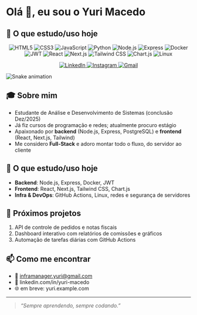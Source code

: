 # Olá 👋, eu sou o Yuri Macedo

<!-- Tech Stack Badges -->
## 🔭 O que estudo/uso hoje

<p align="center">
  <!-- Tech Stack Badges -->
  <img alt="HTML5"      src="https://img.shields.io/badge/HTML5-E34F26?logo=html5&logoColor=white&style=for-the-badge" />
  <img alt="CSS3"       src="https://img.shields.io/badge/CSS3-1572B6?logo=css3&logoColor=white&style=for-the-badge" />
  <img alt="JavaScript" src="https://img.shields.io/badge/JavaScript-F7DF1E?logo=javascript&logoColor=black&style=for-the-badge" />
  <img alt="Python"     src="https://img.shields.io/badge/Python-3776AB?logo=python&logoColor=white&style=for-the-badge" />

  <img alt="Node.js"    src="https://img.shields.io/badge/Node.js-339933?logo=node.js&logoColor=white&style=for-the-badge" />
  <img alt="Express"    src="https://img.shields.io/badge/Express-000000?logo=express&logoColor=white&style=for-the-badge" />
  <img alt="Docker"     src="https://img.shields.io/badge/Docker-2496ED?logo=docker&logoColor=white&style=for-the-badge" />
  <img alt="JWT"        src="https://img.shields.io/badge/JWT-000000?logo=json-web-token&logoColor=white&style=for-the-badge" />

  <img alt="React"      src="https://img.shields.io/badge/React-61DAFB?logo=react&logoColor=black&style=for-the-badge" />
  <img alt="Next.js"    src="https://img.shields.io/badge/Next.js-000000?logo=next.js&logoColor=white&style=for-the-badge" />
  <img alt="Tailwind CSS" src="https://img.shields.io/badge/Tailwind_CSS-06B6D4?logo=tailwind-css&logoColor=white&style=for-the-badge" />
  <img alt="Chart.js"   src="https://img.shields.io/badge/Chart.js-FF6384?logo=chart.js&logoColor=white&style=for-the-badge" />

  <img alt="Linux"      src="https://img.shields.io/badge/Linux-FCC624?logo=linux&logoColor=black&style=for-the-badge" />
</p>

<p align="center">
  <!-- Social & Contact Buttons -->
  <a href="https://www.linkedin.com/in/yuri-macedo-b67b4a21a/" target="_blank">
    <img alt="LinkedIn" src="https://img.shields.io/badge/LinkedIn-0A66C2?logo=linkedin&logoColor=white&style=for-the-badge" />
  </a>
  <a href="https://www.instagram.com/cmacedoyuri/" target="_blank">
    <img alt="Instagram" src="https://img.shields.io/badge/Instagram-E4405F?logo=instagram&logoColor=white&style=for-the-badge" />
  </a>
  <a href="mailto:inframanager.yuri@gmail.com" target="_blank">
    <img alt="Gmail"     src="https://img.shields.io/badge/Gmail-D14836?logo=gmail&logoColor=white&style=for-the-badge" />
  </a>
</p>

![Snake animation](./output/github-contribution-grid-snake.svg)

## 🎓 Sobre mim
- Estudante de Análise e Desenvolvimento de Sistemas (conclusão Dez/2025)  
- Já fiz cursos de programação e redes; atualmente procuro estágio  
- Apaixonado por **backend** (Node.js, Express, PostgreSQL) e **frontend** (React, Next.js, Tailwind)  
- Me considero **Full-Stack** e adoro montar todo o fluxo, do servidor ao cliente  

## 🔭 O que estudo/uso hoje
- **Backend**: Node.js, Express, Docker, JWT  
- **Frontend**: React, Next.js, Tailwind CSS, Chart.js  
- **Infra & DevOps**: GitHub Actions, Linux, redes e segurança de servidores  

## 🚀 Próximos projetos
1. API de controle de pedidos e notas fiscais  
2. Dashboard interativo com relatórios de comissões e gráficos  
3. Automação de tarefas diárias com GitHub Actions  

## 📫 Como me encontrar
- 📧 inframanager.yuri@gmail.com  
- 🔗 linkedin.com/in/yuri-macedo  
- 🌐 em breve: yuri.example.com  

---

> _“Sempre aprendendo, sempre codando.”_  
